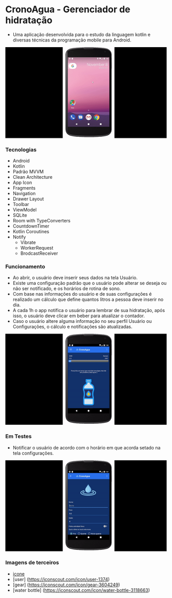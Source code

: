 # CronoAgua - Gerenciador de hidratação

* Uma aplicação desenvolvida para o estudo da linguagem kotlin e diversas técnicas da programação mobile para Android.

<img src="/records/notify.gif" width="700">

### Tecnologias

* Android
* Kotlin
* Padrão MVVM
* Clean Architecture
* App Icon
* Fragments
* Navigation
* Drawer Layout
* Toolbar
* ViewModel
* SQLite
* Room with TypeConverters
* CountdownTimer
* Kotlin Coroutines
* Notify
   * Vibrate
   * WorkerRequest
   * BrodcastReceiver


### Funcionamento

* Ao abrir, o usuário deve inserir seus dados na tela Usuário.
* Existe uma configuração padrão que o usuário pode alterar se deseja ou não ser notificado, e os horários de rotina de sono.
* Com base nas informações do usuário e de suas configurações é realizado um cálculo que define quantos litros a pessoa deve inserir no dia.
* A cada 1h o app notifica o usuário para lembrar de sua hidratação, após isso, o usuário deve clicar em beber para atualizar o contador.
* Caso o usuário altere alguma informação no seu perfil Usuário ou Configurações, o cálculo e notificações são atualizadas.

<img src="/records/drink.gif" width="700">

### Em Testes

* Notificar o usuário de acordo com o horário em que acorda setado na tela configurações.

<img src="/records/configs.gif" width="700">

### Imagens de terceiros

* [icone](https://iconscout.com/icon/water-drop-84#)
* [user] (https://iconscout.com/icon/user-1374)
* [gear] (https://iconscout.com/icon/gear-3604249)
* [water bottle] (https://iconscout.com/icon/water-bottle-3118663)
